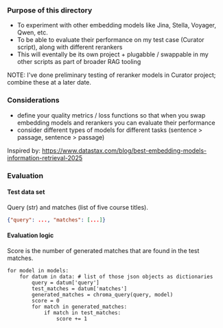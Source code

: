 ### Purpose of this directory
- To experiment with other embedding models like Jina, Stella, Voyager, Qwen, etc.
- To be able to evaluate their performance on my test case (Curator script), along with different rerankers
- This will eventally be its own project + plugabble / swappable in my other scripts as part of broader RAG tooling

NOTE: I've done preliminary testing of reranker models in Curator project; combine these at a later date.

### Considerations
- define your quality metrics / loss functions so that when you swap embedding models and rerankers you can evaluate their performance
- consider different types of models for different tasks (sentence > passage, sentence > passage)

Inspired by: https://www.datastax.com/blog/best-embedding-models-information-retrieval-2025

### Evaluation
#### Test data set

Query (str) and matches (list of five course titles).

```json
{"query": ..., "matches": [...]}
```

#### Evaluation logic

Score is the number of generated matches that are found in the test matches.

```pseudocode
for model in models:
    for datum in data: # list of those json objects as dictionaries
        query = datum['query']
        test_matches = datum['matches']
        generated_matches = chroma_query(query, model)
        score = 0
        for match in generated_matches:
            if match in test_matches:
                score += 1
```
